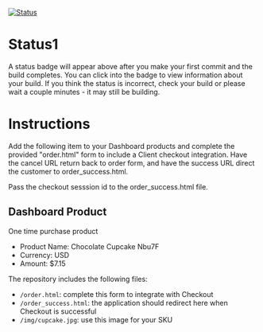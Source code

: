 [![Status](https://img.shields.io/badge/status-SUBMITTABLE%20COMMIT:%2089c35de819144e49ed4441c8d2de555ab3cfe5aa-brightgreen.svg)](https://github.com/raysaavedra-work/bakery_scaffold_KHLYLSAwvtwhJRAR/commit/89c35de819144e49ed4441c8d2de555ab3cfe5aa)



# Status1

A status badge will appear above after you make your first commit and the build completes. You can click into the badge to view information about your build. If you think the status is incorrect, check your build or please wait a couple minutes - it may still be building.

# Instructions

Add the following item to your Dashboard products and complete the provided "order.html" form to include a Client checkout integration. Have the cancel URL return back to order form, and have the success URL direct the customer to order_success.html.

Pass the checkout sesssion id to the order_success.html file.

## Dashboard Product
One time purchase product
* Product Name: Chocolate Cupcake Nbu7F
* Currency: USD
* Amount: $7.15

The repository includes the following files:
* `/order.html`: complete this form to integrate with Checkout
* `/order_success.html`: the application should redirect here when Checkout is successful
* `/img/cupcake.jpg`: use this image for your SKU
